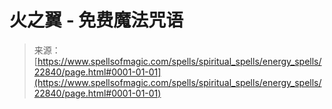 <!--yml

category: 未分类

date: 2024-06-12 19:07:30

-->

# 火之翼 - 免费魔法咒语

> 来源：[https://www.spellsofmagic.com/spells/spiritual_spells/energy_spells/22840/page.html#0001-01-01](https://www.spellsofmagic.com/spells/spiritual_spells/energy_spells/22840/page.html#0001-01-01)
